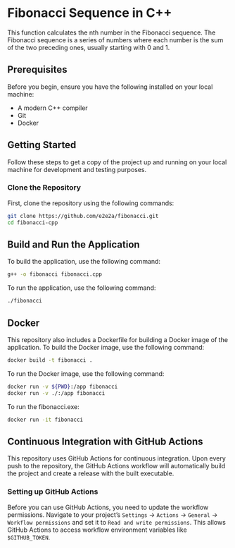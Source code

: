 # Fibonacci Sequence in C++

This function calculates the nth number in the Fibonacci sequence. The Fibonacci sequence is a series of numbers where each number is the sum of the two preceding ones, usually starting with 0 and 1.

## Prerequisites

Before you begin, ensure you have the following installed on your local machine:

- A modern C++ compiler
- Git
- Docker

## Getting Started

Follow these steps to get a copy of the project up and running on your local machine for development and testing purposes.

### Clone the Repository

First, clone the repository using the following commands:

```bash
git clone https://github.com/e2e2a/fibonacci.git
cd fibonacci-cpp
```

## Build and Run the Application

To build the application, use the following command:

```bash
g++ -o fibonacci fibonacci.cpp
```

To run the application, use the following command:

```bash
./fibonacci
```

## Docker

This repository also includes a Dockerfile for building a Docker image of the application. To build the Docker image, use the following command:

```bash
docker build -t fibonacci .
```

To run the Docker image, use the following command:

```bash
docker run -v ${PWD}:/app fibonacci
docker run -v ./:/app fibonacci
```

To run the fibonacci.exe:

```bash
docker run -it fibonacci
```
## Continuous Integration with GitHub Actions

This repository uses GitHub Actions for continuous integration. Upon every push to the repository, the GitHub Actions workflow will automatically build the project and create a release with the built executable.

### Setting up GitHub Actions

Before you can use GitHub Actions, you need to update the workflow permissions. Navigate to your project’s `Settings` -> `Actions` -> `General` -> `Workflow permissions` and set it to `Read and write permissions`. This allows GitHub Actions to access workflow environment variables like `$GITHUB_TOKEN`.
